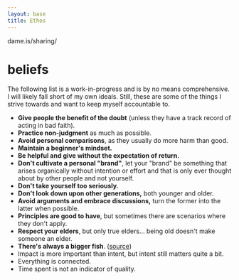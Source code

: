 ```yaml
---
layout: base
title: Ethos
---
```


dame.is/sharing/
# beliefs

The following list is a work-in-progress and is by no means comprehensive. I will likely fall short of my own ideals. Still, these are some of the things I strive towards and want to keep myself accountable to.

- **Give people the benefit of the doubt** (unless they have a track record of acting in bad faith). 
- **Practice non-judgment** as much as possible.
- **Avoid personal comparisons**, as they usually do more harm than good.
- **Maintain a beginner's mindset.** 
- **Be helpful and give without the expectation of return.**
- **Don't cultivate a personal "brand"**, let your "brand" be something that arises organically without intention or effort and that is only ever thought about by other people and not yourself.
- **Don't take yourself too seriously.**
- **Don't look down upon other generations,** both younger and older.
- **Avoid arguments and embrace discussions,** turn the former into the latter when possible.
- **Principles are good to have**, but sometimes there are scenarios where they don't apply.
- **Respect your elders**, but only true elders... being old doesn't make someone an elder.
- **There's always a bigger fish**. ([source](https://www.youtube.com/watch?v=bjQRTFX1Lp4))
- Impact is more important than intent, but intent still matters quite a bit.
- Everything is connected.
- Time spent is not an indicator of quality.
